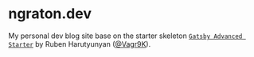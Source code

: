 # ngraton.dev

My personal dev blog site base on the starter skeleton [`Gatsby Advanced Starter`](https://github.com/Vagr9K/gatsby-advanced-starter) by Ruben Harutyunyan ([@Vagr9K](https://twitter.com/Vagr9K)).



